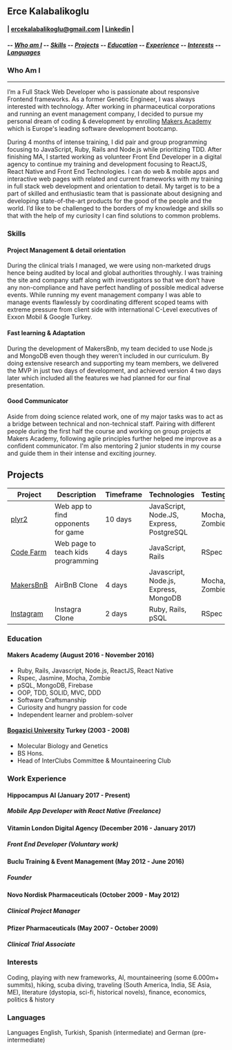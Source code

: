 ## <a name="user-content-top">Erce Kalabalikoglu</a>
#### | ercekalabalikoglu@gmail.com | [Linkedin](https://www.linkedin.com/in/erce-kalabalikoglu-99163946) |
##### -- [Who am I](#whoami) -- [Skills](#skills) -- [Projects](#Projects) -- [Education](#education) -- [Experience](#experience) -- [Interests](#interests) -- [Languages](#languages) 



### <a name="whoami">Who Am I</a>
---

I’m a Full Stack Web Developer who is passionate about responsive Frontend frameworks. As a former Genetic Engineer, I was always interested with technology. After working in pharmaceutical corporations and running an event management company, I decided to pursue my personal dream of coding & development by enrolling <a href="http://www.makersacademy.com/">Makers Academy</a> which is Europe's leading software development bootcamp.

During 4 months of intense training, I did pair and group programming focusing to JavaScript, Ruby, Rails and Node.js while prioritizing TDD. After finishing MA, I started working as volunteer Front End Developer in a digital agency to continue my training and development focusing to ReactJS, React Native and Front End Technologies. I can do web & mobile apps and interactive web pages with related and current frameworks with my training in full stack web development and orientation to detail. My target is to be a part of skilled and enthusiastic team that is passionate about designing and developing state-of-the-art products for the good of the people and the world. I’d like to be challenged to the borders of my knowledge and skills so that with the help of my curiosity I can find solutions to common problems. 

### <a name="skills">Skills</a>

#### Project Management & detail orientation
During the clinical trials I managed, we were using non-marketed drugs hence being audited by local and global authorities throughly. I was training the site and company staff along with investigators so that we don’t have any non-compliance and have perfect handling of possible medical adverse events. While running my event management company I was able to manage events flawlessly by coordinating different scoped teams with extreme pressure from client side with international C-Level executives of Exxon Mobil & Google Turkey.

#### Fast learning & Adaptation
During the development of MakersBnb, my team decided to use Node.js and MongoDB even though they weren’t included in our curriculum. By doing extensive research and supporting my team members, we delivered the MVP in just two days of development, and achieved version 4 two days later which included all the features we had planned for our final presentation.

#### Good Communicator
Aside from doing science related work, one of my major tasks was to act as a bridge between technical and non-technical staff.
Pairing with different people during the first half the course and working on group projects at Makers Academy, following agile principles further helped me improve as a confident communicator. I'm also mentoring 2 junior students in my course and guide them in their intense and exciting journey.


## Projects

Project | Description | Timeframe | Technologies | Testing
------------- | ----------- | --------------------- | ------------ | -------
[plyr2](https://github.com/ercekal/plyr2)| Web app to find opponents for game | 10 days | JavaScript, Node.JS, Express, PostgreSQL| Mocha, Zombie
[Code Farm](https://github.com/ercekal/code_farm) | Web page to teach kids programming | 4 days | JavaScript, Rails | RSpec
[MakersBnB](https://github.com/ercekal/MakersBnB) | AirBnB Clone | 4 days | Javascript, Node.js, Express, MongoDB | Mocha, Zombie
[Instagram](https://github.com/ercekal/instagram-challenge) | Instagra Clone | 2 days | Ruby, Rails, pSQL | RSpec


### <a name="education">Education</a>

#### Makers Academy (August 2016 - November 2016)

- Ruby, Rails, Javascript, Node.js, ReactJS, React Native
- Rspec, Jasmine, Mocha, Zombie
- pSQL, MongoDB, Firebase
- OOP, TDD, SOLID, MVC, DDD
- Software Craftsmanship
- Curiosity and hungry passion for code
- Independent learner and problem-solver

#### <a href="https://en.wikipedia.org/wiki/Bo%C4%9Fazi%C3%A7i_University"> Bogazici University</a> Turkey (2003 - 2008)

- Molecular Biology and Genetics
- BS Hons.
- Head of InterClubs Committee & Mountaineering Club

### <a name="experience">Work Experience</a>

#### Hippocampus AI (January 2017 - Present)
##### Mobile App Developer with React Native (Freelance)

#### Vitamin London Digital Agency (December 2016 - January 2017)
##### Front End Developer (Voluntary work)

#### Buclu Training & Event Management (May 2012 - June 2016)
##### Founder

#### Novo Nordisk Pharmaceuticals (October 2009 - May 2012)
##### Clinical Project Manager

#### Pfizer Pharmaceuticals (May 2007 - October 2009)
##### Clinical Trial Associate

### <a name="interests">Interests</a>

Coding, playing with new frameworks, AI, mountaineering (some 6.000m+ summits), hiking, scuba diving, traveling (South America, India, SE Asia, ME), literature (dystopia, sci-fi, historical novels), finance, economics, politics & history

### <a name="languages">Languages</a>

Languages
English, Turkish, Spanish (intermediate) and German (pre-intermediate)

